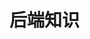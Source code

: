 # 后端知识

<script setup>
import FigmaContainer from '/components/FigmaContainer.vue'
</script>

<FigmaContainer url="https://www.figma.com/file/7tweBwcyd9eTCTZoPc8L61/back-end?node-id=2%3A2"/>